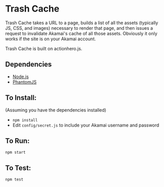 # Trash Cache

Trash Cache takes a URL to a page, builds a list of all the assets (typically JS, CSS, and images) necessary to render that page, and then issues a request to invalidate Akamai's cache of all those assets. Obviously it only works if the site is on your Akamai account.

Trash Cache is built on actionhero.js.

## Dependencies

+ [Node.js](http://nodejs.org/)
+ [PhantomJS](http://phantomjs.org/)

## To Install:
(Assuming you have the dependencies installed)

+ `npm install`
+ Edit `config/secret.js` to include your Akamai username and password

## To Run:
`npm start`

## To Test:
`npm test`

